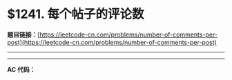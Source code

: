 # $1241. 每个帖子的评论数

**题目链接：**[https://leetcode-cn.com/problems/number-of-comments-per-post](https://leetcode-cn.com/problems/number-of-comments-per-post)

---

<Cards card="leetcode_1241_number-of-comments-per-post"></Cards>

---

**AC 代码：**

```java

```